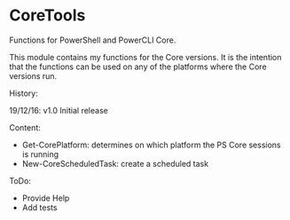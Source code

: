 # CoreTools
Functions for PowerShell and PowerCLI Core.

This module contains my functions for the Core versions.
It is the intention that the functions can be used on any of the platforms where the Core versions run.

History:

19/12/16: v1.0  Initial release

Content:

- Get-CorePlatform: determines on which platform the PS Core sessions is running
- New-CoreScheduledTask: create a scheduled task


ToDo:

- Provide Help
- Add tests
